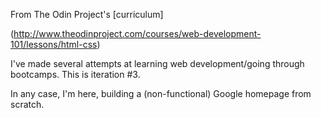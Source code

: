  From The Odin Project's [curriculum]
 
 (http://www.theodinproject.com/courses/web-development-101/lessons/html-css)

I've made several attempts at learning web development/going through bootcamps. This is iteration #3.

In any case, I'm here, building a (non-functional) Google homepage from scratch.